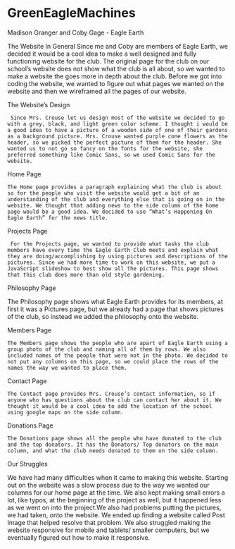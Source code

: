# GreenEagleMachines
Madison Granger and Coby Gage - Eagle Earth

The Website In General
	Since me and Coby are members of Eagle Earth, we decided it would be a cool idea to make a well designed and fully functioning website for the club. The original page for the club on our school’s website does not show what the club is all about, so we wanted to make a website the goes more in depth about the club. Before we got into coding the website, we wanted to figure out what pages we wanted on the website and then we wireframed all the pages of our website.

The Website’s Design 

     Since Mrs. Crouse let us design most of the website we decided to go with a grey, black, and light green color scheme. I thought i would be a good idea to have a picture of a wooden side of one of their gardens as a background picture. Mrs. Crouse wanted purple cone flowers as the header, so we picked the perfect picture of them for the header. She wanted us to not go so fancy on the fonts for the website, she preferred something like Comic Sans, so we used Comic Sans for the website.

Home Page
	
	The Home page provides a paragraph explaining what the club is about so for the people who visit the website would get a bit of an understanding of the club and everything else that is going on in the website. We thought that adding news to the side column of the home page would be a good idea. We decided to use “What’s Happening On Eagle Earth” for the news title.

Projects Page 

     For the Projects page, we wanted to provide what tasks the club members have every time the Eagle Earth Club meets and explain what they are doing/accomplishing by using pictures and descriptions of the pictures. Since we had more time to work on this website, we put a JavaScript slideshow to best show all the pictures. This page shows that this club does more than old style gardening.

Philosophy Page

The Philosophy page shows what Eagle Earth provides for its members, at first it was a Pictures page, but we already had a page that shows pictures of the club, so instead we added the philosophy onto the website.

Members Page
	
	The Members page shows the people who are apart of Eagle Earth using a group photo of the club and naming all of them by rows. We also included names of the people that were not in the photo. We decided to not put any columns on this page, so we could place the rows of the names the way we wanted to place them.

Contact Page

	The Contact page provides Mrs. Crouse’s contact information, so if anyone who has questions about the club can contact her about it. We thought it would be a cool idea to add the location of the school using google maps on the side column.

Donations Page

	The Donations page shows all the people who have donated to the club and the top donators. It has the Donators/ Top donators on the main column, and what the club needs donated to them on the side column.

Our Struggles 

We have had many difficulties when it came to making this website. Starting out on the website was a slow process due to the way we wanted our columns for our home page at the time. We also kept making small errors a lot, like typos, at the beginning of the project as well, but it happened less as we went on into the project.We also had problems putting the pictures, we had taken, onto the website. We ended up finding a website called Post Image that helped resolve that problem. We also struggled making the website responsive for mobile and tablets/ smaller computers, but we eventually figured out how to make it responsive.






  
